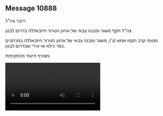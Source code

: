## Message 10888

דובר צה"ל:

צה"ל תקף משגר ומבנה צבאי של ארגון הטרור חיזבאללה בדרום לבנון

מטוסי קרב תקפו אמש (ג'), משגר ומבנה צבאי של ארגון הטרור חיזבאללה במרחבים כפר כילא וא-טירי שבדרום לבנון.

מצורף תיעוד מהתקיפות:

![Video](https://data.iron-swords.co.il/2024/August/14/10888/10888_media.mp4)
